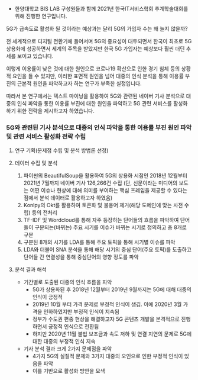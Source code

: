 * 한양대학교 BIS LAB 구성원들과 함께 2021년 한국IT서비스학회 추계학술대회를 위해 진행한 연구입니다.

5G가 급속도로 활성화 될 것이라는 예상과는 달리 5G의 가입자 수는 왜 늘지 않을까?

전 세계적으로 디지털 전환기에 들어서며 5G의 중요성이 대두되면서 한국이 최초로 5G 상용화에 성공하면서 세계의 주목을 받았지만 한국 5G 가입자는 예상보다 훨씬 더딘 추세를 보이고 있습니다.

이렇게 이용률이 낮은 것에 대한 원인으로 코로나19 확산으로 인한 경기 침체 등의 상황적 요인을 들 수 있지만, 이러한 표면적 원인을 넘어 대중의 인식 분석을 통해 이용률 부진의 근본적 원인을 파악하고자 하는 연구가 부족한 실정입니다.

따라서 본 연구에서는 텍스트 마이닝을 활용하여 5G와 관련된 네이버 기사 분석으로 대중의 인식 파악을 통한 이용률 부진에 대한 원인을 파악하고 5G 관련 서비스를 활성화 하기 위한 전략을 제시하고자 하였습니다.

### 5G와 관련된 기사 분석으로 대중의 인식 파악을 통한 이용률 부진 원인 파악 및 관련 서비스 활성화 전략 수립

1. 연구 기획(문제점 수립 및 분석 방법론 선정)
2. 데이터 수집 및 분석
    1. 파이썬의 BeautifulSoup을 활용하여 5G의 상용화 시점인 2018년 12월부터 2021년 7월까지 네이버 기사 126,266건 수집
    (단, 신문이라는 미디어의 보도는 어떤 이슈나 현상에 대해 의미를 부여하는 핵심 프레임을 제공할 수 있다는 점에서 분석 데이터로 활용하고자 하였음)
    2. Konlpy의 Okt를 활용하여 토큰화 및 불용어 제거(해당 도메인에 맞는 사전 수립) 등의 전처리
    3. TF-IDF 및 Wordcloud를 통해 자주 등장하는 단어들의 흐름을 파악하여 단어들이 구분되는(바뀌는) 주요 시기를 이슈가 바뀌는 시기로 정의하고 총 8개로 구분
    4. 구분된 8개의 시기를 LDA를 통해 주요 토픽을 통해 시기별 이슈를 파악
    5. LDA와 더불어 SNA 분석을 통해 해당 시기의 중심 단어(주요 토픽)를 도출하고 단어들 간 연결성을 통해 중심단어의 영향 정도를 파악
 
3. 분석 결과 해석
    - 기간별로 도출된 대중의 인식 흐름을 파악
        - 5G가 상용화된 후 2018년 12월부터 2019년 9월까지는 5G에 대해 대중의 인식이 긍정적
        - 2019년 10월 부터 가격 문제로 부정적 인식이 생김. 이에  2020년 3월 가격을 인하하였지만 부정적 인식이 지속됨
        - 정부가 수도권 편중 현상을 해결하고자 5G 콘텐츠 개발을 본격적으로 진행하면서 긍정적 인식으로 전환됨
        - 하지만 2020년 11월 불법 보조금과 속도 저하 및 연결 지연의 문제로 5G에 대한 대중의 부정적 인식 지속
    - 기사 분석 결과 크게 2가지 문제점을 파악
        - 4가지 5G의 실질적 문제와 3가지 대중의 오인으로 인한 부정적 인식이 있음을 파악
        - 이를 기반으로 활성화 방안을 모색
     
